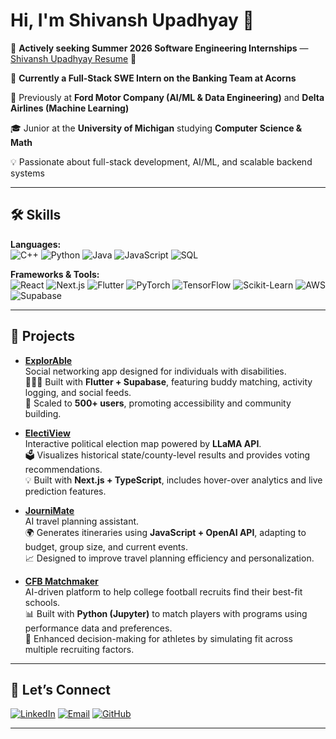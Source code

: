 # Hi, I'm Shivansh Upadhyay 👋  

💼 **Actively seeking Summer 2026 Software Engineering Internships** — [Shivansh Upadhyay Resume](https://drive.google.com/file/d/1-xlitnjJv4u0S2_ErvxTj-ufbc89L21s/view?usp=sharing) 📄   

🚀 **Currently a Full-Stack SWE Intern on the Banking Team at Acorns**  

🏢 Previously at **Ford Motor Company (AI/ML & Data Engineering)** and **Delta Airlines (Machine Learning)**  

🎓 Junior at the **University of Michigan** studying **Computer Science & Math**  

💡 Passionate about full-stack development, AI/ML, and scalable backend systems  

---

## 🛠 Skills  

**Languages:**  
![C++](https://img.shields.io/badge/-C++-00599C?logo=cplusplus&logoColor=white)  ![Python](https://img.shields.io/badge/-Python-3776AB?logo=python&logoColor=white)  ![Java](https://img.shields.io/badge/-Java-007396?logo=java&logoColor=white)  ![JavaScript](https://img.shields.io/badge/-JavaScript-F7DF1E?logo=javascript&logoColor=black)  ![SQL](https://img.shields.io/badge/-SQL-4479A1?logo=postgresql&logoColor=white)  

**Frameworks & Tools:**  
![React](https://img.shields.io/badge/-React-61DAFB?logo=react&logoColor=black)  ![Next.js](https://img.shields.io/badge/-Next.js-000000?logo=nextdotjs&logoColor=white)  ![Flutter](https://img.shields.io/badge/-Flutter-02569B?logo=flutter&logoColor=white)  ![PyTorch](https://img.shields.io/badge/-PyTorch-EE4C2C?logo=pytorch&logoColor=white)  ![TensorFlow](https://img.shields.io/badge/-TensorFlow-FF6F00?logo=tensorflow&logoColor=white)  ![Scikit-Learn](https://img.shields.io/badge/-ScikitLearn-F7931E?logo=scikitlearn&logoColor=white)  ![AWS](https://img.shields.io/badge/-AWS-232F3E?logo=amazonaws&logoColor=white)  ![Supabase](https://img.shields.io/badge/-Supabase-3ECF8E?logo=supabase&logoColor=white)     

---

## 🚀 Projects  
- **[ExplorAble](https://github.com/shivanshnu/ExploreAble)**  
  Social networking app designed for individuals with disabilities.  
  🧑‍🤝‍🧑 Built with **Flutter + Supabase**, featuring buddy matching, activity logging, and social feeds.  
  🌟 Scaled to **500+ users**, promoting accessibility and community building.  

- **[ElectiView](https://github.com/shivanshnu/ElectiView)**  
  Interactive political election map powered by **LLaMA API**.  
  🗳️ Visualizes historical state/county-level results and provides voting recommendations.  
  💡 Built with **Next.js + TypeScript**, includes hover-over analytics and live prediction features.  

- **[JourniMate](https://github.com/shivanshnu/JourniMate)**  
  AI travel planning assistant.  
  🌍 Generates itineraries using **JavaScript + OpenAI API**, adapting to budget, group size, and current events.  
  📈 Designed to improve travel planning efficiency and personalization.

- **[CFB Matchmaker](https://github.com/shivanshnu/CFB_Matchmaker)**  
  AI-driven platform to help college football recruits find their best-fit schools.  
  📊 Built with **Python (Jupyter)** to match players with programs using performance data and preferences.  
  🏈 Enhanced decision-making for athletes by simulating fit across multiple recruiting factors.  

---

## 🔗 Let’s Connect  

[![LinkedIn](https://img.shields.io/badge/LinkedIn-blue?logo=linkedin&logoColor=white)](https://www.linkedin.com/in/shivansh-upadhyay-/)  [![Email](https://img.shields.io/badge/Email-D14836?logo=gmail&logoColor=white)](mailto:shivupad@umich.edu)  [![GitHub](https://img.shields.io/badge/GitHub-black?logo=github&logoColor=white)](https://github.com/shivanshnu)  

---
